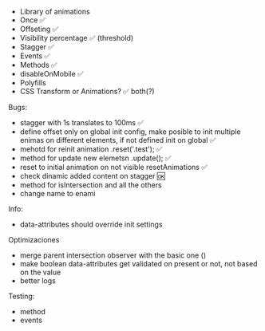 * Library of animations
* Once ✅
* Offseting ✅
* Visibility percentage ✅ (threshold)
* Stagger ✅
* Events ✅
* Methods ✅
* disableOnMobile ✅
* Polyfills
* CSS Transform or Animations? ✅ both(?)

Bugs:
* stagger with 1s translates to 100ms ✅
* define offset only on global init config, make posible to init multiple enimas on different elements, if not defined init on global ✅
* mehotd for reinit animation .reset('.test'); ✅
* method for update new elemetsn .update(); ✅
* reset to initial animation on not visible resetAnimations ✅
* check dinamic added content on stagger 🆗
* method for isIntersection and all the others
* change name to enami

Info:
* data-attributes should override init settings

Optimizaciones
* merge parent intersection observer with the basic one ()
* make boolean data-attributes get validated on present or not, not based on the value
* better logs

Testing:
* method
* events